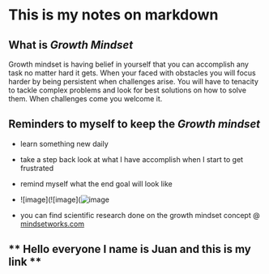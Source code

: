 # This is my notes on markdown

## What is ***Growth Mindset***

Growth mindset is having belief in yourself that you can accomplish any task no matter hard it gets. When your faced with obstacles you will focus harder by being persistent when challenges arise. You will have to tenacity to tackle complex problems and look for best solutions on how to solve them. When challenges come you welcome it.

## Reminders to myself to keep the ***Growth mindset***
- learn something new daily
- take a step back look at what I have accomplish when I start to get frustrated
- remind myself what the end goal will look like


- ![image](![image](![image](https://live.staticflickr.com/1954/43058632290_14a91a9a2f_z.jpg)

- you can find scientific research done on the growth mindset concept @ [mindsetworks.com](https://www.mindsetworks.com/science/)

** Hello everyone I name is Juan and this is my link **
- 
